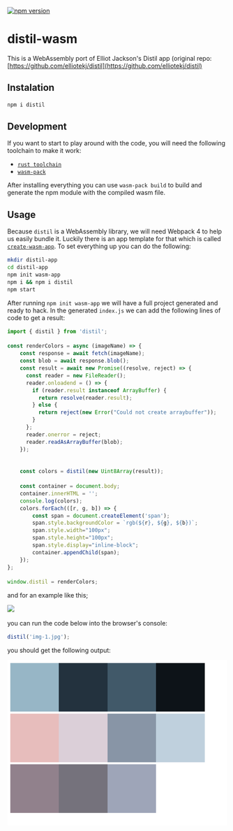 [![npm version](https://badge.fury.io/js/distil.svg)](https://badge.fury.io/js/distil)

# distil-wasm
This is a WebAssembly port of Elliot Jackson's Distil app (original repo: [https://github.com/elliotekj/distil](https://github.com/elliotekj/distil)

## Instalation

```bash
npm i distil
```

## Development

If you want to start to play around with the code, you will need the following toolchain to make it work:

- [`rust toolchain`](https://rustwasm.github.io/book/game-of-life/setup.html)
- [`wasm-pack`](https://github.com/rustwasm/wasm-pack)

After installing everything you can use `wasm-pack build` to build and generate the npm module with the compiled wasm file.


## Usage

Because `distil` is a WebAssembly library, we will need Webpack 4 to help us easily bundle it. Luckily there is an app template for that which is called [`create-wasm-app`](https://github.com/rustwasm/create-wasm-app). To set everything up you can do the following:

```bash
mkdir distil-app
cd distil-app
npm init wasm-app
npm i && npm i distil
npm start
```

After running `npm init wasm-app` we will have a full project generated and ready to hack. In the generated `index.js` we can add the following lines of code to get a result:

```javascript
import { distil } from 'distil';

const renderColors = async (imageName) => {
	const response = await fetch(imageName);
	const blob = await response.blob();
	const result = await new Promise((resolve, reject) => {
	  const reader = new FileReader();
	  reader.onloadend = () => {
	    if (reader.result instanceof ArrayBuffer) {
	      return resolve(reader.result);
	    } else {
	      return reject(new Error("Could not create arraybuffer"));
	    }
	  };
	  reader.onerror = reject;
	  reader.readAsArrayBuffer(blob);
	});

		
	const colors = distil(new Uint8Array(result));

	const container = document.body;
	container.innerHTML = '';
	console.log(colors);
	colors.forEach(([r, g, b]) => {
		const span = document.createElement('span');
		span.style.backgroundColor = `rgb(${r}, ${g}, ${b})`;
		span.style.width="100px";
		span.style.height="100px";
		span.style.display="inline-block";
		container.appendChild(span);
	});
};

window.distil = renderColors;

```

and for an example like this;

![](./images/img-1.jpg?raw=true)

you can run the code below into the browser's console:

```javascript
distil('img-1.jpg');
```

you should get the following output:

![](./images/colors.png?raw=true)


